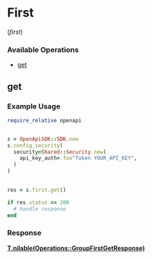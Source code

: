 # First
(*first*)

### Available Operations

* [get](#get)

## get

### Example Usage

```ruby
require_relative openapi


s = OpenApiSDK::SDK.new
s.config_security(
  security=Shared::Security.new(
    api_key_auth=.foo"Token YOUR_API_KEY",
  )
)

    
res = s.first.get()

if res.status == 200
  # handle response
end

```


### Response

**[T.nilable(Operations::GroupFirstGetResponse)](../../models/operations/groupfirstgetresponse.md)**

